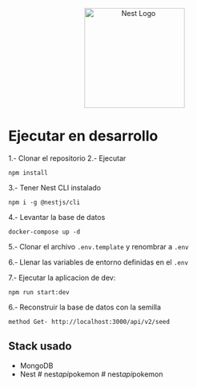 <p align="center">
  <a href="http://nestjs.com/" target="blank"><img src="https://nestjs.com/img/logo-small.svg" width="200" alt="Nest Logo" /></a>
</p>

# Ejecutar en desarrollo

1.- Clonar el repositorio
2.- Ejecutar

```
npm install
```

3.- Tener Nest CLI instalado

```
npm i -g @nestjs/cli
```

4.- Levantar la base de datos

```
docker-compose up -d
```

5.- Clonar el archivo `.env.template` y renombrar a `.env`

6.- Llenar las variables de entorno definidas en el `.env`

7.- Ejecutar la aplicacion de dev:

```
npm run start:dev
```

6.- Reconstruir la base de datos con la semilla

```
method Get- http://localhost:3000/api/v2/seed
```

## Stack usado

- MongoDB
- Nest
#   n e s t _ a p i _ p o k e m o n  
 #   n e s t _ a p i _ p o k e m o n  
 